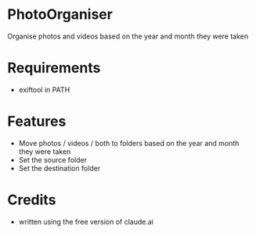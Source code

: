 # PhotoOrganiser

Organise photos and videos based on the year and month they were taken

# Requirements

* exiftool in PATH

# Features

* Move photos / videos / both to folders based on the year and month they were taken
* Set the source folder
* Set the destination folder

# Credits

* written using the free version of claude.ai


